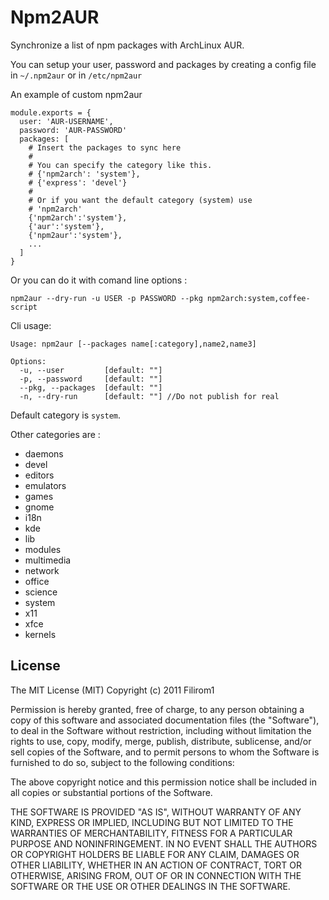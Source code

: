 Npm2AUR
=======

Synchronize a list of npm packages with ArchLinux AUR.

You can setup your user, password and packages by creating a config file
in `~/.npm2aur` or in `/etc/npm2aur`

An example of custom npm2aur

    module.exports = {
      user: 'AUR-USERNAME',
      password: 'AUR-PASSWORD'
      packages: [
        # Insert the packages to sync here
        #
        # You can specify the category like this.
        # {'npm2arch': 'system'},
        # {'express': 'devel'}
        #
        # Or if you want the default category (system) use
        # 'npm2arch'
        {'npm2arch':'system'},
        {'aur':'system'},
        {'npm2aur':'system'},
        ...
      ]
    }

Or you can do it with comand line options :

    npm2aur --dry-run -u USER -p PASSWORD --pkg npm2arch:system,coffee-script


Cli usage:

    Usage: npm2aur [--packages name[:category],name2,name3]

    Options:
      -u, --user         [default: ""]
      -p, --password     [default: ""]
      --pkg, --packages  [default: ""]
      -n, --dry-run      [default: ""] //Do not publish for real

Default category is `system`.

Other categories are :

 * daemons
 * devel
 * editors
 * emulators
 * games
 * gnome
 * i18n
 * kde
 * lib
 * modules
 * multimedia
 * network
 * office
 * science
 * system
 * x11
 * xfce
 * kernels


License
-------

The MIT License (MIT)
Copyright (c) 2011 Filirom1

Permission is hereby granted, free of charge, to any person obtaining a copy of this software and associated documentation files (the "Software"), to deal in the Software without restriction, including without limitation the rights to use, copy, modify, merge, publish, distribute, sublicense, and/or sell copies of the Software, and to permit persons to whom the Software is furnished to do so, subject to the following conditions:

The above copyright notice and this permission notice shall be included in all copies or substantial portions of the Software.

THE SOFTWARE IS PROVIDED "AS IS", WITHOUT WARRANTY OF ANY KIND, EXPRESS OR IMPLIED, INCLUDING BUT NOT LIMITED TO THE WARRANTIES OF MERCHANTABILITY, FITNESS FOR A PARTICULAR PURPOSE AND NONINFRINGEMENT. IN NO EVENT SHALL THE AUTHORS OR COPYRIGHT HOLDERS BE LIABLE FOR ANY CLAIM, DAMAGES OR OTHER LIABILITY, WHETHER IN AN ACTION OF CONTRACT, TORT OR OTHERWISE, ARISING FROM, OUT OF OR IN CONNECTION WITH THE SOFTWARE OR THE USE OR OTHER DEALINGS IN THE SOFTWARE.
